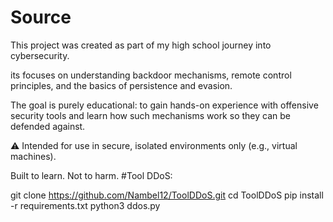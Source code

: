 # Source
This project was created as part of my high school journey into cybersecurity.

its focuses on understanding backdoor mechanisms, remote control principles, and the basics of persistence and evasion.

The goal is purely educational: to gain hands-on experience with offensive security tools and learn how such mechanisms work so they can be defended against.

⚠️ Intended for use in secure, isolated environments only (e.g., virtual machines).

Built to learn. Not to harm.
#Tool DDoS:

git clone https://github.com/Nambel12/ToolDDoS.git
cd ToolDDoS
pip install -r requirements.txt
python3 ddos.py










